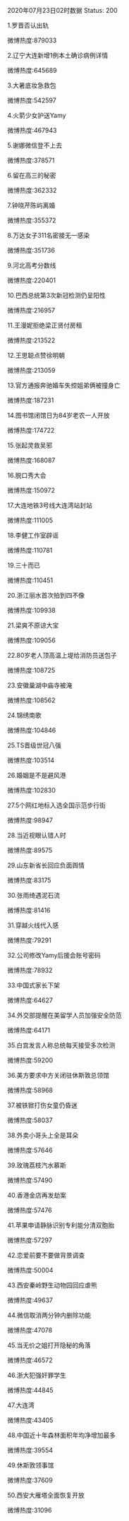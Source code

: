 2020年07月23日02时数据
Status: 200

1.罗晋否认出轨

微博热度:879033

2.辽宁大连新增1例本土确诊病例详情

微博热度:645689

3.大暑底妆急救包

微博热度:542597

4.火箭少女护送Yamy

微博热度:467943

5.谢娜微信登不上去

微博热度:378571

6.留在高三的秘密

微博热度:362332

7.钟晓芹陈屿离婚

微博热度:355372

8.万达女子311名密接无一感染

微博热度:351736

9.河北高考分数线

微博热度:220401

10.巴西总统第3次新冠检测仍呈阳性

微博热度:216957

11.王漫妮拒绝梁正贤付房租

微博热度:213522

12.王思聪点赞徐明朝

微博热度:213059

13.官方通报奔驰婚车失控姐弟俩被撞身亡

微博热度:187231

14.图书馆闭馆日为84岁老农一人开放

微博热度:174722

15.张起灵救吴邪

微博热度:168087

16.脱口秀大会

微博热度:150972

17.大连地铁3号线大连湾站封站

微博热度:111005

18.李健工作室辟谣

微博热度:110781

19.三十而已

微博热度:110451

20.浙江丽水首次拍到四不像

微博热度:109938

21.梁爽不原谅大宝

微博热度:109056

22.80岁老人顶高温上堤给消防员送包子

微博热度:108725

23.安徽巢湖中庙寺被淹

微博热度:108562

24.锦绣南歌

微博热度:104846

25.TS晋级世冠八强

微博热度:103514

26.婚姻是不是避风港

微博热度:102830

27.5个网红地标入选全国示范步行街

微博热度:98947

28.当近视眼认错人时

微博热度:89575

29.山东新省长回应负面舆情

微博热度:83175

30.张雨绮遇泥石流

微博热度:81416

31.穿越火线代入感

微博热度:79291

32.公司修改Yamy后援会账号密码

微博热度:78932

33.中国式家长下架

微博热度:64627

34.外交部提醒在美留学人员加强安全防范

微博热度:64171

35.白宫发言人称总统每天接受多次检测

微博热度:59200

36.美方要求中方关闭驻休斯敦总领馆

微博热度:58968

37.被铁锨打伤女童仍昏迷

微博热度:58037

38.外卖小哥头上全是耳朵

微博热度:57646

39.玫瑰荔枝汽水慕斯

微博热度:57490

40.香港金店再发劫案

微博热度:57476

41.苹果申请静脉识别专利能分清双胞胎

微博热度:57297

42.恋爱前要不要做背景调查

微博热度:50004

43.西安秦岭野生动物园回应虐熊

微博热度:49637

44.微信取消两分钟内删除功能

微博热度:47078

45.当无价之姐打开隐秘的角落

微博热度:46572

46.浙大犯强奸罪学生

微博热度:44845

47.大连湾

微博热度:43405

48.中国近十年森林面积年均净增加最多

微博热度:39554

49.休斯敦领事馆

微博热度:37609

50.西安大雁塔全面恢复开放

微博热度:31096

